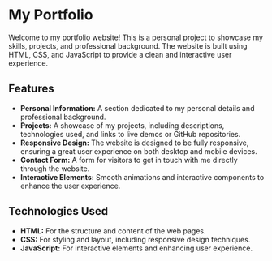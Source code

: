# My Portfolio

Welcome to my portfolio website! This is a personal project to showcase my skills, projects, and professional background. The website is built using HTML, CSS, and JavaScript to provide a clean and interactive user experience.

## Features

- **Personal Information:** A section dedicated to my personal details and professional background.
- **Projects:** A showcase of my projects, including descriptions, technologies used, and links to live demos or GitHub repositories.
- **Responsive Design:** The website is designed to be fully responsive, ensuring a great user experience on both desktop and mobile devices.
- **Contact Form:** A form for visitors to get in touch with me directly through the website.
- **Interactive Elements:** Smooth animations and interactive components to enhance the user experience.

## Technologies Used

- **HTML:** For the structure and content of the web pages.
- **CSS:** For styling and layout, including responsive design techniques.
- **JavaScript:** For interactive elements and enhancing user experience.



